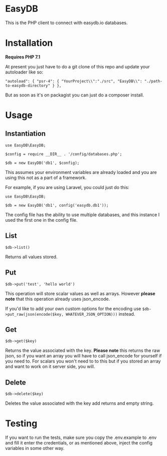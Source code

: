 # EasyDB

This is the PHP client to connect with easydb.io databases.


# Installation

**Requires PHP 7.1**

At present you just have to do a git clone of this repo and update your autoloader like so:

`
"autoload": {
        "psr-4": {
            "YourProject\\":"./src",
            "EasyDB\\": "./path-to-easydb-directory"
        }
    },
`

But as soon as it's on packagist you can just do a composer install.

# Usage

## Instantiation

`use EasyDB\EasyDB;`

`$config = require __DIR__ . '/config/databases.php';`

`$db = new EasyDB('db1', $config); `

This assumes your environment variables are already loaded and you are using this not as a part of a framework.
 
For example, if you are using  Laravel, you could just do this:

`use EasyDB\EasyDB;`

`$db = new EasyDB('db1', config('easydb.db1')); `

The config file has the ability to use multiple databases, and this instance I used the first one in the config file.

## List

`$db->list()` 

Returns all values stored.

## Put

`$db->put('test', 'hello world')`

This operation will store scalar values as well as arrays. However **please note** that this operation already uses json_encode.

If you'd like to add your own custom options for the encoding use `$db->put_raw(json(encode($key, WHATEVER_JSON_OPTION)))` instead. 

## Get

`$db->get($key)` 

Returns the value associated with the key. **Please note** this returns the raw json, so if you want an array you will have to call json_encode
for yourself if you need to. For scalars you won't need to to this but if you stored an array and want to work on it server side, you will.

## Delete

`$db->delete($key)`

Deletes the value associated with the key add returns and empty string. 

# Testing

If you want to run the tests, make sure you copy the .env.example to .env and fill it enter the credentials, or as mentioned above,
inject the config variables in some other way.
